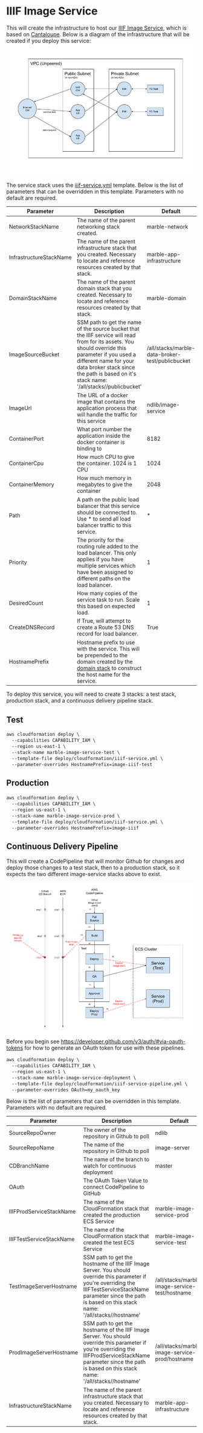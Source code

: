 # IIIF Image Service
This will create the infrastructure to host our [IIIF Image Service](https://github.com/ndlib/image-server), which is based on [Cantaloupe](https://github.com/medusa-project/cantaloupe/). Below is a diagram of the infrastructure that will be created if you deploy this service:
![iiif-image-service-infrastructure.png](iiif-image-service-infrastructure.png)

The service stack uses the [iiif-service.yml](/deploy/cloudformation/iiif-service.yml) template. Below is the list of parameters that can be overridden in this template. Parameters with no default are required.

| Parameter | Description | Default |
|-----------|-------------|---------|
| NetworkStackName | The name of the parent networking stack created. | marble-network |
| InfrastructureStackName | The name of the parent infrastructure stack that you created. Necessary to locate and reference resources created by that stack. | marble-app-infrastructure |
| DomainStackName | The name of the parent domain stack that you created. Necessary to locate and reference resources created by that stack. | marble-domain |
| ImageSourceBucket | SSM path to get the name of the source bucket that the IIIF service will read from for its assets. You should override this parameter if you used a different name for your data broker stack since the path is based on it's stack name: '/all/stacks/<DataBrokerStackName>/publicbucket' | /all/stacks/marble-data-broker-test/publicbucket |
| ImageUrl | The URL of a docker image that contains the application process that will handle the traffic for this service | ndlib/image-service |
| ContainerPort | What port number the application inside the docker container is binding to | 8182 |
| ContainerCpu | How much CPU to give the container. 1024 is 1 CPU | 1024 |
| ContainerMemory | How much memory in megabytes to give the container | 2048 |
| Path | A path on the public load balancer that this service should be connected to. Use * to send all load balancer traffic to this service. | * |
| Priority | The priority for the routing rule added to the load balancer. This only applies if you have multiple services which have been assigned to different paths on the load balancer. | 1 |
| DesiredCount | How many copies of the service task to run. Scale this based on expected load. | 1 |
| CreateDNSRecord | If True, will attempt to create a Route 53 DNS record for load balancer. | True |
| HostnamePrefix | Hostname prefix to use with the service. This will be prepended to the domain created by the [domain stack](/docs/shared-infrastructure.md) to construct the host name for the service. |||

To deploy this service, you will need to create 3 stacks: a test stack, production stack, and a continuous delivery pipeline stack.

## Test
```console
aws cloudformation deploy \
  --capabilities CAPABILITY_IAM \
  --region us-east-1 \
  --stack-name marble-image-service-test \
  --template-file deploy/cloudformation/iiif-service.yml \
  --parameter-overrides HostnamePrefix=image-iiif-test
```

## Production
```console
aws cloudformation deploy \
  --capabilities CAPABILITY_IAM \
  --region us-east-1 \
  --stack-name marble-image-service-prod \
  --template-file deploy/cloudformation/iiif-service.yml \
  --parameter-overrides HostnamePrefix=image-iiif
```

## Continuous Delivery Pipeline
This will create a CodePipeline that will monitor Github for changes and deploy those changes to a test stack, then to a production stack, so it expects the two different image-service stacks above to exist.

![iiif-image-service-cd-pipeline.png](iiif-image-service-cd-pipeline.png)
Before you begin see https://developer.github.com/v3/auth/#via-oauth-tokens for how to generate an OAuth token for use with these pipelines.

```console
aws cloudformation deploy \
  --capabilities CAPABILITY_IAM \
  --region us-east-1 \
  --stack-name marble-image-service-deployment \
  --template-file deploy/cloudformation/iiif-service-pipeline.yml \
  --parameter-overrides OAuth=my_oauth_key
```

Below is the list of parameters that can be overridden in this template. Parameters with no default are required.

| Parameter | Description | Default |
|-----------|-------------|---------|
| SourceRepoOwner | The owner of the repository in Github to poll | ndlib |
| SourceRepoName | The name of the repository in Github to poll | image-server |
| CDBranchName | The name of the branch to watch for continuous deployment | master |
| OAuth | The OAuth Token Value to connect CodePipeline to GitHub | |
| IIIFProdServiceStackName | The name of the CloudFormation stack that created the production ECS Service | marble-image-service-prod |
| IIIFTestServiceStackName | The name of the CloudFormation stack that created the test ECS Service | marble-image-service-test |
| TestImageServerHostname | SSM path to get the hostname of the IIIF Image Server. You should override this parameter if you're overriding the IIIFTestServiceStackName parameter since the path is based on this stack name: '/all/stacks/<IIIFTestServiceStackName>/hostname' | /all/stacks/marble-image-service-test/hostname |
| ProdImageServerHostname | SSM path to get the hostname of the IIIF Image Server. You should override this parameter if you're overriding the IIIFProdServiceStackName parameter since the path is based on this stack name: '/all/stacks/<IIIFProdServiceStackName>/hostname' | /all/stacks/marble-image-service-prod/hostname |
| InfrastructureStackName | The name of the parent infrastructure stack that you created. Necessary to locate and reference resources created by that stack. | marble-app-infrastructure |
